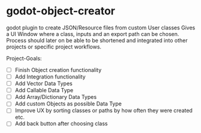 # godot-object-creator

godot plugin to create JSON/Resource files from custom User classes
Gives a UI Window where a class, inputs and an export path can be chosen.
Process should later on be able to be shortened and integrated into other projects or specific project workflows.

Project-Goals:

- [ ] Finish Object creation functionality
- [ ] Add Integration functionality
- [ ] Add Vector Data Types
- [ ] Add Callable Data Type
- [ ] Add Array/Dictionary Data Types
- [ ] Add custom Objects as possible Data Type
- [ ] Improve UX by sorting classes or paths by how often they were created etc.
- [ ] Add back button after choosing class
